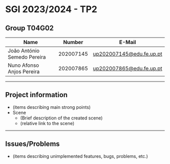 # SGI 2023/2024 - TP2

## Group T04G02

| Name                        | Number    | E-Mail                     |
| --------------------------- | --------- | -------------------------- |
| João António Semedo Pereira | 202007145 | <up202007145@edu.fe.up.pt> |
| Nuno Afonso Anjos Pereira   | 202007865 | <up202007865@edu.fe.up.pt> |

----

## Project information

- (items describing main strong points)
- Scene
  - (Brief description of the created scene)
  - (relative link to the scene)

----

## Issues/Problems

- (items describing unimplemented features, bugs, problems, etc.)
